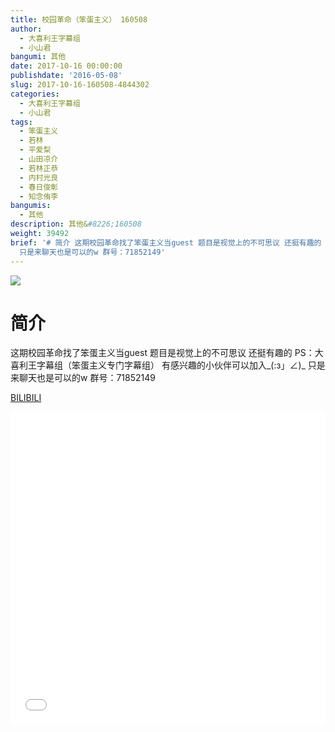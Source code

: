 ```yaml
---
title: 校园革命（笨蛋主义） 160508
author:
  - 大喜利王字幕组
  - 小山君
bangumi: 其他
date: 2017-10-16 00:00:00
publishdate: '2016-05-08'
slug: 2017-10-16-160508-4844302
categories:
  - 大喜利王字幕组
  - 小山君
tags:
  - 笨蛋主义
  - 若林
  - 平爱梨
  - 山田凉介
  - 若林正恭
  - 内村光良
  - 春日俊彰
  - 知念侑李
bangumis:
  - 其他
description: 其他&#8226;160508
weight: 39492
brief: '# 简介 这期校园革命找了笨蛋主义当guest 题目是视觉上的不可思议 还挺有趣的 PS：大喜利王字幕组（笨蛋主义专门字幕组） 有感兴趣的小伙伴可以加入_(:з」∠)_
  只是来聊天也是可以的w 群号：71852149'
---
```


![](https://i.imgur.com/jsKRXz6.jpg)

# 简介  
这期校园革命找了笨蛋主义当guest
题目是视觉上的不可思议 还挺有趣的
PS：大喜利王字幕组（笨蛋主义专门字幕组） 
有感兴趣的小伙伴可以加入_(:з」∠)_  只是来聊天也是可以的w
群号：71852149

  [BILIBILI](https://www.bilibili.com/video/av4844302/)


<div class="vcontainer">  <iframe class='video' src="//www.bilibili.com/blackboard/player.html?aid=4844302" width="100%" height="500" frameborder="0" allowfullscreen="allowfullscreen"></iframe></div>
